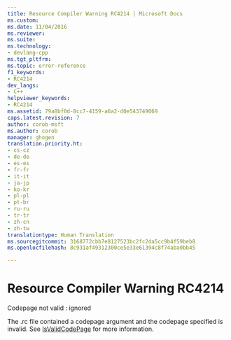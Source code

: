 ```yaml
---
title: Resource Compiler Warning RC4214 | Microsoft Docs
ms.custom: 
ms.date: 11/04/2016
ms.reviewer: 
ms.suite: 
ms.technology:
- devlang-cpp
ms.tgt_pltfrm: 
ms.topic: error-reference
f1_keywords:
- RC4214
dev_langs:
- C++
helpviewer_keywords:
- RC4214
ms.assetid: 79a8bf0d-8cc7-4159-a6a2-d0e543749069
caps.latest.revision: 7
author: corob-msft
ms.author: corob
manager: ghogen
translation.priority.ht:
- cs-cz
- de-de
- es-es
- fr-fr
- it-it
- ja-jp
- ko-kr
- pl-pl
- pt-br
- ru-ru
- tr-tr
- zh-cn
- zh-tw
translationtype: Human Translation
ms.sourcegitcommit: 3168772cbb7e8127523bc2fc2da5cc9b4f59beb8
ms.openlocfilehash: 8c931af49312300ce5e33e61394c8f74aba0bb45

---
```

# Resource Compiler Warning RC4214
Codepage not valid : ignored  
  
 The .rc file contained a codepage argument and the codepage specified is invalid. See [IsValidCodePage](http://msdn.microsoft.com/library/windows/desktop/dd318674) for more information.


<!--HONumber=Jan17_HO2-->



